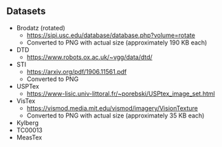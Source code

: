 ## Datasets

- Brodatz (rotated)
  - https://sipi.usc.edu/database/database.php?volume=rotate
  - Converted to PNG with actual size (approximately 190 KB each)
- DTD
  - https://www.robots.ox.ac.uk/~vgg/data/dtd/
- STI
  - https://arxiv.org/pdf/1906.11561.pdf
  - Converted to PNG
- USPTex
  - https://www-lisic.univ-littoral.fr/~porebski/USPtex_image_set.html
- VisTex
  - https://vismod.media.mit.edu/vismod/imagery/VisionTexture
  - Converted to PNG with actual size (approximately 35 KB each)
- Kylberg
- TC00013
- MeasTex